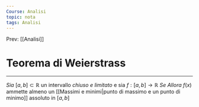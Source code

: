 ```yaml
---
Course: Analisi
topic: nota
tags: Analisi
---
```


Prev: [[Analisi]]

# Teorema di Weierstrass
---
_Sia_ $[a,b] \subset \mathbb{R}$ un intervallo _chiuso e limitato_ e sia $f:[a,b]\rightarrow \mathbb{R}$
_Se_
_Allora_ $f(x)$ ammette almeno un [[Massimi e minimi|punto di massimo e un punto di minimo]] assoluto in $[a,b]$

